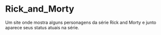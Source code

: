 # Rick_and_Morty
 Um site onde mostra alguns personagens da série Rick and Morty e junto aparece seus status atuais na série.
